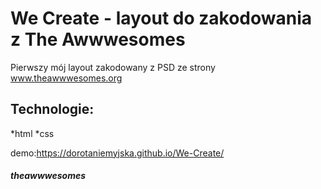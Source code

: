 # We Create - layout do zakodowania z The Awwwesomes
Pierwszy mój layout zakodowany z PSD ze strony www.theawwwesomes.org



## Technologie:
*html 
*css

demo:https://dorotaniemyjska.github.io/We-Create/



 ##### theawwwesomes
